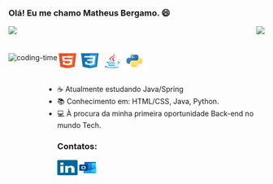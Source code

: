 ### Olá! Eu me chamo Matheus Bergamo. 😄

<div>
  <img  height="180em" src="https://github-readme-stats-mathbergamo.vercel.app/api?username=MathBergamo&show_icons=true&theme=noctis_minimus&include_all_commits=true&count_private=true"/>
  <img align="right" height="180em" src="https://github-readme-stats-mathbergamo.vercel.app/api/top-langs/?username=MathBergamo&layout=compact&langs_count=16&theme=noctis_minimus"/>
</div>
<br>
<div  align="left"> 
  <div style="display: inline_block"><br>
    <img align="left" height="250" alt="coding-time" src="code.gif">
    <img align="center" height="30" width="40" alt="html-icon" src="https://raw.githubusercontent.com/devicons/devicon/master/icons/html5/html5-original.svg">
    <img align="center" height="30" width="40" alt="css-icon" src="https://raw.githubusercontent.com/devicons/devicon/master/icons/css3/css3-original.svg">
    <img align="center" height="30" width="40" alt="java-icon" src="https://raw.githubusercontent.com/devicons/devicon/master/icons/java/java-original.svg">
    <img align="center" height="30" width="40" alt="python-icon" src="https://raw.githubusercontent.com/devicons/devicon/master/icons/python/python-original.svg">
   </div>
<br>
  
- ☕ Atualmente estudando Java/Spring
- 📚 Conhecimento em: HTML/CSS, Java, Python.
- 💻 À procura da minha primeira oportunidade Back-end no mundo Tech.

<div style="display: inline_block">
<h3 align="left">Contatos:</h1>
<a href = "https://www.linkedin.com/in/matheusbergamo/">
<img align="left" height="30" width="40" alt="linkedin-icon" src="linkedin.svg" />
</a>
   <a href = "mailto: matheusbergamo@hotmail.com">
      <img height="30" width="40" alt="outlook.icon" src="outlook.svg">
      </a>
</div>
